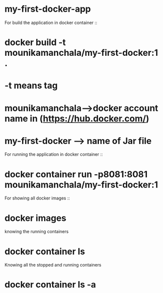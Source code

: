 # my-first-docker-app

For build the application in docker container ::
# docker build -t mounikamanchala/my-first-docker:1 .
# -t means tag
# mounikamanchala-->docker account name in (https://hub.docker.com/)
# my-first-docker --> name of Jar file

For running the application in docker container ::
# docker container run -p8081:8081 mounikamanchala/my-first-docker:1

For showing all docker images ::
# docker images

knowing the running containers
# docker container ls

Knowing all the stopped and running containers
# docker container ls -a

